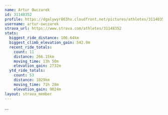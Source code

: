 ```yaml
---
name: Artur Owczarek
id: 31148352
profile: https://dgalywyr863hv.cloudfront.net/pictures/athletes/31148352/15906846/1/large.jpg
username: artur-owczarek
strava_url: https://www.strava.com/athletes/31148352
stats:
  biggest_ride_distance: 106.64km
  biggest_climb_elevation_gain: 542.9m
  recent_ride_totals:
    count: 11
    distance: 266.15km
    moving_time: 13h 50m
    elevation_gain: 2732m
  ytd_ride_totals:
    count: 53
    distance: 1029km
    moving_time: 71h 28m
    elevation_gain: 9024m
layout: strava_member
--- 
```

...
